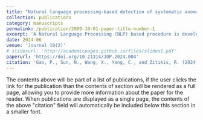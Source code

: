 ```yaml
---
title: "Natural language processing-based detection of systematic anomalies among the narratives of consumer complaints"
collection: publications
category: manuscripts
permalink: /publication/2009-10-01-paper-title-number-1
excerpt: 'A Natural Language Processing (NLP) based procedure is developed for detecting systematic non-meritorious consumer complaints'
date: 2024-06
venue: 'Journal 19(2)'
# slidesurl: 'http://academicpages.github.io/files/slides1.pdf'
paperurl: 'https://doi.org/10.21314/JOP.2024.004'
citation: 'Gao, P., Sun, N., Wang, X., Yang, C., and Zitikis, R. (2024). &quot;NLP-based detection of systematic anomalies among the narratives of consumer complaints.&quot; <i>Journal of Operational Risk</i>,  19(2),79-104..'
---
```


The contents above will be part of a list of publications, if the user clicks the link for the publication than the contents of section will be rendered as a full page, allowing you to provide more information about the paper for the reader. When publications are displayed as a single page, the contents of the above "citation" field will automatically be included below this section in a smaller font.


